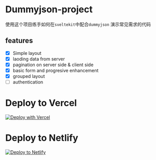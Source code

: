 # Dummyjson-project

使用这个项目练手如何在`sveltekit`中配合`dummyjson` 演示常见需求的代码

## features

- [x] Simple layout
- [x] laoding data from server
- [x] pagination on server side & client side
- [x] basic form and progresive enhancement
- [x] grouped layout
- [ ] authentication

# Deploy to Vercel

[![Deploy with Vercel](https://vercel.com/button)](https://vercel.com/new/clone?repository-url=https%3A%2F%2Fgithub.com%2Fmactanxin%2Fsveltekit-dummyjson-demo)

# Deploy to Netlify

[![Deploy to Netlify](https://www.netlify.com/img/deploy/button.svg)](https://app.netlify.com/start/deploy?repository=https://github.com/mactanxin/sveltekit-dummyjson-demo)
